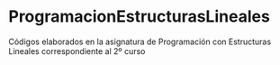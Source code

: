 # ProgramacionEstructurasLineales
Códigos elaborados en la asignatura de Programación con Estructuras Lineales correspondiente al 2º curso
